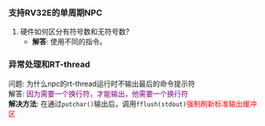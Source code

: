 ### 支持RV32E的单周期NPC
1. 硬件如何区分有符号数和无符号数?  
   - **解答**: 使用不同的指令。

### 异常处理和RT-thread
问题: 为什么npc的rt-thread运行时不输出最后的命令提示符  
解答: <font color=purple>因为需要一个换行符，才能输出，他需要一个换行符</font>  
**解决方法**: 在通过`putchar()`输出后，调用`fflush(stdout)`<font color=red>强制刷新标准输出缓冲区</font>  
